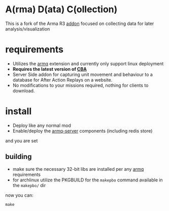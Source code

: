 A(rma) D(ata) C(ollection)
===

This is a fork of the Arma R3 [addon](https://github.com/alexcroox/R3) focused on collecting data for later analysis/visualization

# requirements

* Utilizes the [armq](https://github.com/enckse/armq) extension and currently only support linux deployment
* **Requires the latest version of [CBA](https://github.com/CBATeam/CBA_A3/releases)**
* Server Side addon for capturing unit movement and behaviour to a database for After Action Replays on a website.
* No modifications to your missions required, nothing for clients to download.

# install

* Deploy like any normal mod
* Enable/deploy the [armq-server](https://github.com/enckse/armq-serveR) components (including redis store)

and you are set

## building

* make sure the necessary 32-bit libs are installed per any [armq](https://github.com/enckse/armq) requirements
* for archlinux utilize the PKGBUILD for the `makepbo` command available in the `makepbo/` dir

now you can:
```
make
```

